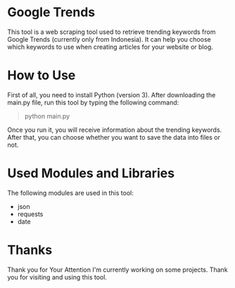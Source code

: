# Google Trends
This tool is a web scraping tool used to retrieve trending keywords from Google Trends (currently only from Indonesia). It can help you choose which keywords to use when creating articles for your website or blog.

# How to Use
First of all, you need to install Python (version 3). After downloading the main.py file, run this tool by typing the following command:
> python main.py
 
Once you run it, you will receive information about the trending keywords. After that, you can choose whether you want to save the data into files or not.

# Used Modules and Libraries
The following modules are used in this tool:
- json
- requests
- date

# Thanks
Thank you for Your Attention
I'm currently working on some projects. Thank you for visiting and using this tool.
